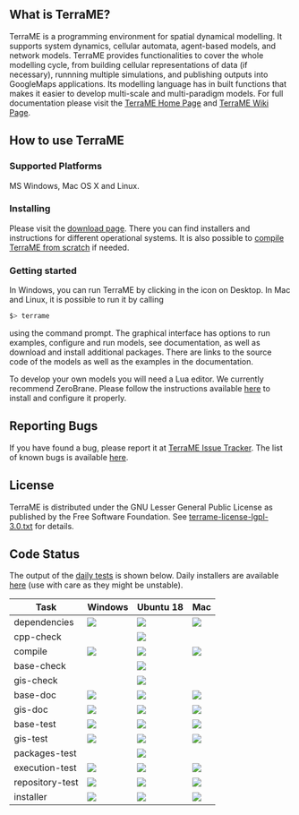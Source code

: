 ## What is TerraME?

TerraME is a programming environment for spatial dynamical modelling. It supports system dynamics, cellular automata, agent-based models, and network models. TerraME provides functionalities to cover the whole modelling cycle, from building cellular representations of data (if necessary), runnning multiple simulations, and publishing outputs into GoogleMaps applications. Its modelling language has in built functions that makes it easier to develop multi-scale and multi-paradigm models. For full documentation please visit the [TerraME Home Page](http://terrame.org) and [TerraME Wiki Page](https://github.com/TerraME/terrame/wiki).

## How to use TerraME

### Supported Platforms
MS Windows, Mac OS X and Linux.

### Installing

Please visit the [download page](https://github.com/TerraME/terrame/releases). There you can find installers and instructions for different operational systems. It is also possible to [compile TerraME from scratch](https://github.com/TerraME/terrame/wiki/Building-and-Configuring) if needed.

### Getting started

In Windows, you can run TerraME by clicking in the icon on Desktop. In Mac and Linux, it is possible to run it by calling

```bash
$> terrame
```

using the command prompt. The graphical interface has options to run examples, configure and run models,
see documentation, as well as download and install additional packages. There are links to the source code
of the models as well as the examples in the documentation.

To develop your own models you will need a Lua editor. We currently recommend ZeroBrane.
Please follow the instructions available [here](http://www.terrame.org/doku.php#editor) to install and configure it properly.

## Reporting Bugs
If you have found a bug, please report it at [TerraME Issue Tracker](https://github.com/TerraME/terrame/issues).
The list of known bugs is available [here](https://github.com/TerraME/terrame/issues?q=is%3Aopen+is%3Aissue+label%3Abug).

## License
TerraME is distributed under the GNU Lesser General Public License as published by the Free Software Foundation. See [terrame-license-lgpl-3.0.txt](https://github.com/TerraME/terrame/blob/master/licenses/terrame-license-lgpl-3.0.txt) for details.

## Code Status

The output of the [daily tests](http://www.dpi.inpe.br/jenkins/view/TerraME-Daily/) is shown below. Daily installers are available [here](http://www.dpi.inpe.br/jenkins-data/terrame/installers/) (use with care as they might be unstable).

| Task            | Windows | Ubuntu 18 | Mac |
|---|---|---|---|
| dependencies   | [<img src="http://www.dpi.inpe.br/jenkins/buildStatus/icon?job=terrame-terralib-build-windows-10">](http://www.dpi.inpe.br/jenkins/job/terrame-terralib-build-windows-10/lastBuild/consoleFull) | [<img src="http://www.dpi.inpe.br/jenkins/buildStatus/icon?job=terrame-terralib-ubuntu-18.04">](http://www.dpi.inpe.br/jenkins/job/terrame-terralib-ubuntu-18.04/lastBuild/consoleFull) | [<img src="http://www.dpi.inpe.br/jenkins/buildStatus/icon?job=terrame-terralib-build-mac-high-sierra">](http://www.dpi.inpe.br/jenkins/job/terrame-terralib-build-mac-high-sierra/lastBuild/consoleFull)|
| cpp-check       |  | [<img src="http://www.dpi.inpe.br/jenkins/buildStatus/icon?job=terrame-cpp-linter-ubuntu-18.04">](http://www.dpi.inpe.br/jenkins/job/terrame-cpp-linter-ubuntu-18.04/lastBuild/consoleFull) | |
| compile         | [<img src="http://www.dpi.inpe.br/jenkins/buildStatus/icon?job=terrame-build-windows-10">](http://www.dpi.inpe.br/jenkins/job/terrame-build-windows-10/lastBuild/consoleFull) | [<img src="http://www.dpi.inpe.br/jenkins/buildStatus/icon?job=terrame-build-ubuntu-18.04">](http://www.dpi.inpe.br/jenkins/job/terrame-build-ubuntu-18.04/lastBuild/consoleFull) | [<img src="http://www.dpi.inpe.br/jenkins/buildStatus/icon?job=terrame-build-mac-high-sierra">](http://www.dpi.inpe.br/jenkins/job/terrame-build-mac-high-sierra/lastBuild/consoleFull)|
| base-check       |  | [<img src="http://www.dpi.inpe.br/jenkins/buildStatus/icon?job=terrame-base-check-ubuntu-18.04">](http://www.dpi.inpe.br/jenkins/job/terrame-base-check-ubuntu-18.04/lastBuild/consoleFull) | |
| gis-check       |  | [<img src="http://www.dpi.inpe.br/jenkins/buildStatus/icon?job=terrame-gis-check-ubuntu-18.04">](http://www.dpi.inpe.br/jenkins/job/terrame-gis-check-ubuntu-18.04/lastBuild/consoleFull) | |
| base-doc        | [<img src="http://www.dpi.inpe.br/jenkins/buildStatus/icon?job=terrame-doc-base-windows-10">](http://www.dpi.inpe.br/jenkins/job/terrame-doc-base-windows-10/lastBuild/consoleFull) | [<img src="http://www.dpi.inpe.br/jenkins/buildStatus/icon?job=terrame-base-doc-ubuntu-18.04">](http://www.dpi.inpe.br/jenkins/job/terrame-base-doc-ubuntu-18.04/lastBuild/consoleFull) | [<img src="http://www.dpi.inpe.br/jenkins/buildStatus/icon?job=terrame-doc-base-mac-high-sierra">](http://www.dpi.inpe.br/jenkins/job/terrame-doc-base-mac-high-sierra/lastBuild/consoleFull)|
| gis-doc    |[<img src="http://www.dpi.inpe.br/jenkins/buildStatus/icon?job=terrame-doc-gis-windows-10">](http://www.dpi.inpe.br/jenkins/job/terrame-doc-gis-windows-10/lastBuild/consoleFull) | [<img src="http://www.dpi.inpe.br/jenkins/buildStatus/icon?job=terrame-gis-doc-ubuntu-18.04">](http://www.dpi.inpe.br/jenkins/job/terrame-gis-doc-ubuntu-18.04/lastBuild/consoleFull) | [<img src="http://www.dpi.inpe.br/jenkins/buildStatus/icon?job=terrame-doc-gis-mac-high-sierra">](http://www.dpi.inpe.br/jenkins/job/terrame-doc-gis-mac-high-sierra/lastBuild/consoleFull)|
| base-test       | [<img src="http://www.dpi.inpe.br/jenkins/buildStatus/icon?job=terrame-unittest-base-windows-10">](http://www.dpi.inpe.br/jenkins/job/terrame-unittest-base-windows-10/lastBuild/consoleFull) | [<img src="http://www.dpi.inpe.br/jenkins/buildStatus/icon?job=terrame-base-test-ubuntu-18.04">](http://www.dpi.inpe.br/jenkins/job/terrame-base-test-ubuntu-18.04/lastBuild/consoleFull) | [<img src="http://www.dpi.inpe.br/jenkins/buildStatus/icon?job=terrame-unittest-base-mac-high-sierra">](http://www.dpi.inpe.br/jenkins/job/terrame-unittest-base-mac-high-sierra/lastBuild/consoleFull) |
| gis-test   | [<img src="http://www.dpi.inpe.br/jenkins/buildStatus/icon?job=terrame-unittest-gis-windows-10">](http://www.dpi.inpe.br/jenkins/job/terrame-unittest-gis-windows-10/lastBuild/consoleFull) | [<img src="http://www.dpi.inpe.br/jenkins/buildStatus/icon?job=terrame-gis-test-ubuntu-18.04">](http://www.dpi.inpe.br/jenkins/job/terrame-gis-test-ubuntu-18.04/lastBuild/consoleFull) | [<img src="http://www.dpi.inpe.br/jenkins/buildStatus/icon?job=terrame-unittest-gis-mac-high-sierra">](http://www.dpi.inpe.br/jenkins/job/terrame-unittest-gis-mac-high-sierra/lastBuild/consoleFull) |
| packages-test   | | [<img src="http://www.dpi.inpe.br/jenkins/buildStatus/icon?job=terrame-packages-current-ubuntu-18.04">](http://www.dpi.inpe.br/jenkins/job/terrame-packages-current-ubuntu-18.04/lastBuild/consoleFull) | |
| execution-test  | [<img src="http://www.dpi.inpe.br/jenkins/buildStatus/icon?job=terrame-test-execution-windows-10">](http://www.dpi.inpe.br/jenkins/job/terrame-test-execution-windows-10/lastBuild/consoleFull) | [<img src="http://www.dpi.inpe.br/jenkins/buildStatus/icon?job=terrame-cmd-test-ubuntu-18.04">](http://www.dpi.inpe.br/jenkins/job/terrame-cmd-test-ubuntu-18.04/lastBuild/consoleFull) | [<img src="http://www.dpi.inpe.br/jenkins/buildStatus/icon?job=terrame-test-execution-mac-high-sierra">](http://www.dpi.inpe.br/jenkins/job/terrame-test-execution-mac-high-sierra/lastBuild/consoleFull) |
| repository-test | [<img src="http://www.dpi.inpe.br/jenkins/buildStatus/icon?job=terrame-repository-test-windows-10">](http://www.dpi.inpe.br/jenkins/job/terrame-repository-test-windows-10/lastBuild/consoleFull) | [<img src="http://www.dpi.inpe.br/jenkins/buildStatus/icon?job=terrame-repo-test-ubuntu-18.04">](http://www.dpi.inpe.br/jenkins/job/terrame-repo-test-ubuntu-18.04/lastBuild/consoleFull) | [<img src="http://www.dpi.inpe.br/jenkins/buildStatus/icon?job=terrame-repository-test-mac-high-sierra">](http://www.dpi.inpe.br/jenkins/job/terrame-repository-test-mac-high-sierra/lastBuild/consoleFull)|
| installer | [<img src="http://www.dpi.inpe.br/jenkins/buildStatus/icon?job=terrame-installer-windows-10">](http://www.dpi.inpe.br/jenkins/job/terrame-installer-windows-10/lastBuild/consoleFull) | [<img src="http://www.dpi.inpe.br/jenkins/buildStatus/icon?job=terrame-installer-ubuntu-18.04">](http://www.dpi.inpe.br/jenkins/job/terrame-installer-ubuntu-18.04/lastBuild/consoleFull) | [<img src="http://www.dpi.inpe.br/jenkins/buildStatus/icon?job=terrame-installer-mac-high-sierra">](http://www.dpi.inpe.br/jenkins/job/terrame-installer-mac-high-sierra/lastBuild/consoleFull) |
